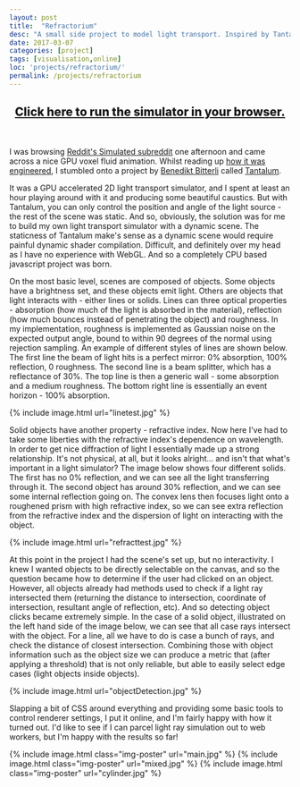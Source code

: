 ```yaml
---
layout: post
title:  "Refractorium"
desc: "A small side project to model light transport. Inspired by Tantalum, I wanted a light transport simulator that had dynamic scenes and allowed the user to play around and see the light bouncing around the scene!"
date: 2017-03-07
categories: [project]
tags: [visualisation,online]
loc: 'projects/refractorium/'
permalink: /projects/refractorium
---
```


<h2 style="font-weight: 800; text-align: center; margin-bottom: 50px;">
    <a href="https://samreay.github.io/Refractorium/" target="_blank">Click here to run the simulator in your browser.</a>
</h2>

I was browsing [Reddit's Simulated subreddit](http://reddit.com/r/Simulated) one afternoon and came across a nice GPU voxel fluid
animation. Whilst reading up [how it was engineered](https://benedikt-bitterli.me/vorton-fluid.html), I stumbled
onto a project by [Benedikt Bitterli](https://benedikt-bitterli.me/index.html) called [Tantalum](https://benedikt-bitterli.me/tantalum/tantalum.html).

It was a GPU accelerated 2D light transport simulator, and I spent at least an hour playing around with it 
and producing some beautiful caustics. But with Tantalum, you can only control the position and angle of the
light source - the rest of the scene was static. And so, obviously, the solution was for me to build my
own light transport simulator with a dynamic scene. The staticness of Tantalum make's sense as a dynamic
scene would require painful dynamic shader compilation. Difficult, and definitely over my head as I have
no experience with WebGL. And so a completely CPU based javascript project was born.

On the most basic level, scenes are composed of objects. Some objects have a brightness set, and these
objects emit light. Others are objects that light interacts with - either lines or solids. Lines can three optical
properties - absorption (how much of the light is absorbed in the material), reflection (how much bounces instead
of penetrating the object) and roughness. In my implementation, roughness is implemented as Gaussian noise on
the expected output angle, bound to within 90 degrees of the normal using rejection sampling. An example
of different styles of lines are shown below. The first line the beam of light hits is a perfect mirror: 
0% absorption, 100% reflection, 0 roughness. The second line is a beam splitter, which has a reflectance of 30%.
The top line is then a generic wall - some absorption and a medium roughness. The bottom right line is essentially
an event horizon - 100% absorption.

{% include image.html url="linetest.jpg"  %}

Solid objects have another property - refractive index. Now here I've had to take some liberties with 
the refractive index's dependence on wavelength. In order to get nice diffraction of light I essentially made
up a strong relationship. It's not physical, at all, but it looks alright... and isn't that what's important in
a light simulator? The image below shows four different solids. The first has no 0% reflection, and
we can see all the light transferring through it. The second object has around 30% reflection, and we
can see some internal reflection going on. The convex lens then focuses light onto a roughened prism with
high refractive index, so we can see extra reflection from the refractive index and the dispersion of light on
interacting with the object.

{% include image.html url="refracttest.jpg"  %}

At this point in the project I had the scene's set up, but no interactivity. I knew I wanted objects
to be directly selectable on the canvas, and so the question became how to determine if the user
had clicked on an object. However, all objects already had methods used to check if a light ray intersected
them (returning the distance to intersection, coordinate of intersection, resultant angle of reflection, etc).
And so detecting object clicks became extremely simple. In the case of a solid object, illustrated on the left 
hand side of the image below, we can see that all case rays intersect with the object. For a line, all we have to do
is case a bunch of rays, and check the distance of closest intersection. Combining those with object information such as
the object size we can produce a metric that (after applying a threshold) that is not only reliable, but able to easily 
select edge cases (light objects inside objects).

{% include image.html url="objectDetection.jpg"  %}

Slapping a bit of CSS around everything and providing some basic tools to control renderer settings, I put
it online, and I'm fairly happy with how it turned out. I'd like to see if I can parcel light ray
simulation out to web workers, but I'm happy with the results so far!

{% include image.html class="img-poster" url="main.jpg"  %}
{% include image.html class="img-poster" url="mixed.jpg"  %}
{% include image.html class="img-poster" url="cylinder.jpg"  %}


